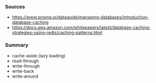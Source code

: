 ### Sources
- https://www.prisma.io/dataguide/managing-databases/introduction-database-caching
- https://docs.aws.amazon.com/whitepapers/latest/database-caching-strategies-using-redis/caching-patterns.html

### Summary
- cache-aside (lazy loading)
- read-through
- write-through
- write-back 
- write-around